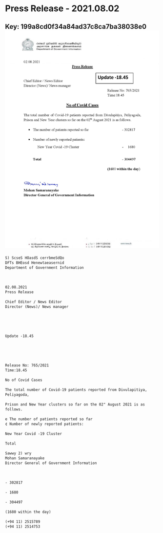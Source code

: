 # Press Release - 2021.08.02 
Key: 199a8cd0f34a84ad37c8ca7ba38038e0 
![img](img/199a8cd0f34a84ad37c8ca7ba38038e0.jpg)
---
```
S) ScseS HOasdS cerrbmeSdQo
DFTs BHEosd Henewtaeasernid
Department of Government Information

 

02.08.2021
Press Release

Chief Editor / News Editor
Director (News)/ News manager

 

 

Update -18.45

 

 

Release No: 765/2021
Time:18.45

No of Covid Cases

The total number of Covid-19 patients reported from Divulapitiya, Peliyagoda,

Prison and New Year clusters so far on the 02" August 2021 is as follows.

e The number of patients reported so far
¢ Number of newly reported patients:

New Year Covid -19 Cluster

Total

Sawwy 2) wry
Mohan Samaranayake
Director General of Government Information

 

- 302817

- 1680

- 304497

(1680 within the day)

(+94 11) 2515789
(+94 11) 2514753

```
